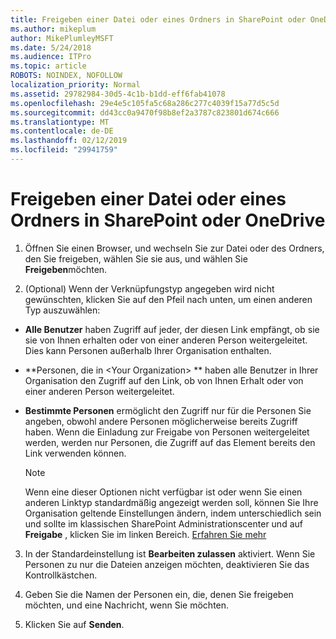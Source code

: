 ```yaml
---
title: Freigeben einer Datei oder eines Ordners in SharePoint oder OneDrive
ms.author: mikeplum
author: MikePlumleyMSFT
ms.date: 5/24/2018
ms.audience: ITPro
ms.topic: article
ROBOTS: NOINDEX, NOFOLLOW
localization_priority: Normal
ms.assetid: 29782984-30d5-4c1b-b1dd-eff6fab41078
ms.openlocfilehash: 29e4e5c105fa5c68a286c277c4039f15a77d5c5d
ms.sourcegitcommit: dd43cc0a9470f98b8ef2a3787c823801d674c666
ms.translationtype: MT
ms.contentlocale: de-DE
ms.lasthandoff: 02/12/2019
ms.locfileid: "29941759"
---
```

# <a name="share-a-file-or-folder-in-sharepoint-or-onedrive"></a>Freigeben einer Datei oder eines Ordners in SharePoint oder OneDrive

1. Öffnen Sie einen Browser, und wechseln Sie zur Datei oder des Ordners, den Sie freigeben, wählen Sie sie aus, und wählen Sie **Freigeben**möchten. 
    
2. (Optional) Wenn der Verknüpfungstyp angegeben wird nicht gewünschten, klicken Sie auf den Pfeil nach unten, um einen anderen Typ auszuwählen:
    
  - **Alle Benutzer** haben Zugriff auf jeder, der diesen Link empfängt, ob sie sie von Ihnen erhalten oder von einer anderen Person weitergeleitet. Dies kann Personen außerhalb Ihrer Organisation enthalten. 
    
  - **Personen, die in \<Your Organization\> ** haben alle Benutzer in Ihrer Organisation den Zugriff auf den Link, ob von Ihnen Erhalt oder von einer anderen Person weitergeleitet. 
    
  - **Bestimmte Personen** ermöglicht den Zugriff nur für die Personen Sie angeben, obwohl andere Personen möglicherweise bereits Zugriff haben. Wenn die Einladung zur Freigabe von Personen weitergeleitet werden, werden nur Personen, die Zugriff auf das Element bereits den Link verwenden können. 
    
    > [!NOTE]
    > Wenn eine dieser Optionen nicht verfügbar ist oder wenn Sie einen anderen Linktyp standardmäßig angezeigt werden soll, können Sie Ihre Organisation geltende Einstellungen ändern, indem unterschiedlich sein und sollte im klassischen SharePoint Administrationscenter und auf **Freigabe** , klicken Sie im linken Bereich. [Erfahren Sie mehr](https://go.microsoft.com/fwlink/?linkid=866426)
  
3. In der Standardeinstellung ist **Bearbeiten zulassen** aktiviert. Wenn Sie Personen zu nur die Dateien anzeigen möchten, deaktivieren Sie das Kontrollkästchen. 
    
4. Geben Sie die Namen der Personen ein, die, denen Sie freigeben möchten, und eine Nachricht, wenn Sie möchten.
    
5. Klicken Sie auf **Senden**. 
    

